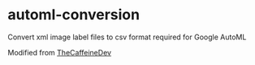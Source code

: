 # automl-conversion
Convert xml image label files to csv format required for Google AutoML

Modified from [TheCaffeineDev](https://github.com/TheCaffeineDev/YoloV3-Custom-Object-Detection/tree/master/conversion)
